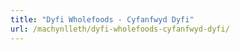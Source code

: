 ```yaml
---
title: "Dyfi Wholefoods - Cyfanfwyd Dyfi"
url: /machynlleth/dyfi-wholefoods-cyfanfwyd-dyfi/
---
```

